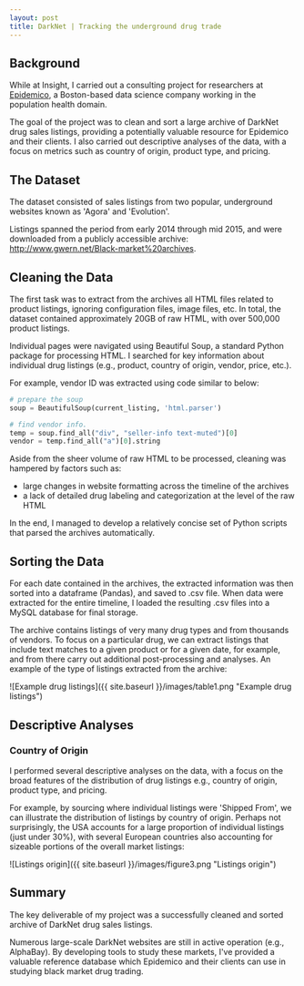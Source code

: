 ```yaml
---
layout: post
title: DarkNet | Tracking the underground drug trade
---
```


## Background

While at Insight, I carried out a consulting project for researchers at [Epidemico](http://www.epidemico.com), a Boston-based data science company working in the population health domain. 

The goal of the project was to clean and sort a large archive of DarkNet drug sales listings, providing a potentially valuable resource for Epidemico and their clients. I also carried out descriptive analyses of the data, with a focus on metrics such as country of origin, product type, and pricing.

## The Dataset

The dataset consisted of sales listings from two popular, underground websites known as 'Agora' and 'Evolution'. 

Listings spanned the period from early 2014 through mid 2015, and were downloaded from a publicly accessible archive: <http://www.gwern.net/Black-market%20archives>.

## Cleaning the Data

The first task was to extract from the archives all HTML files related to product listings, ignoring configuration files, image files, etc. In total, the dataset contained approximately 20GB of raw HTML, with over 500,000 product listings.

Individual pages were navigated using Beautiful Soup, a standard Python package for processing HTML. I searched for key information about individual drug listings (e.g., product, country of origin, vendor, price, etc.). 

For example, vendor ID was extracted using code similar to below:

```python
# prepare the soup
soup = BeautifulSoup(current_listing, 'html.parser')

# find vendor info.
temp = soup.find_all("div", "seller-info text-muted")[0]
vendor = temp.find_all("a")[0].string
```

Aside from the sheer volume of raw HTML to be processed, cleaning was hampered by factors such as:
  
- large changes in website formatting across the timeline of the archives
- a lack of detailed drug labeling and categorization at the level of the raw HTML

In the end, I managed to develop a relatively concise set of Python scripts that parsed the archives automatically.

## Sorting the Data

For each date contained in the archives, the extracted information was then sorted into a dataframe (Pandas), and saved to .csv file. When data were extracted for the entire timeline, I loaded the resulting .csv files into a MySQL database for final storage.

The archive contains listings of very many drug types and from thousands of vendors. To focus on a particular drug, we can extract listings that include text matches to a given product or for a given date, for example, and from there carry out additional post-processing and analyses. An example of the type of listings extracted from the archive:

![Example drug listings]({{ site.baseurl }}/images/table1.png "Example drug listings")

## Descriptive Analyses

### Country of Origin

I performed several descriptive analyses on the data, with a focus on the broad features of the distribution of drug listings e.g., country of origin, product type, and pricing.

For example, by sourcing where individual listings were 'Shipped From', we can illustrate the distribution of listings by country of origin. Perhaps not surprisingly, the USA accounts for a large proportion of individual listings (just under 30%), with several European countries also accounting for sizeable portions of the overall market listings:

![Listings origin]({{ site.baseurl }}/images/figure3.png "Listings origin")

## Summary
The key deliverable of my project was a successfully cleaned and sorted archive of DarkNet drug sales listings. 

Numerous large-scale DarkNet websites are still in active operation (e.g., AlphaBay). By developing tools to study these markets, I've provided a valuable reference database which Epidemico and their clients can use in studying black market drug trading.
<!--more-->
